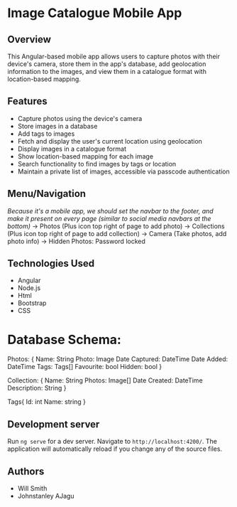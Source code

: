 # Image Catalogue Mobile App

## Overview
This Angular-based mobile app allows users to capture photos with their device's camera, store them in the app's database, add geolocation information to the images, and view them in a catalogue format with location-based mapping.

## Features
- Capture photos using the device's camera
- Store images in a database
- Add tags to images
- Fetch and display the user's current location using geolocation
- Display images in a catalogue format
- Show location-based mapping for each image
- Search functionality to find images by tags or location
- Maintain a private list of images, accessible via passcode authentication


## Menu/Navigation
*Because it's a mobile app, we should set the navbar to the footer, and make it present on every page (similar to social media navbars at the bottom)*
-> Photos (Plus icon top right of page to add photo) 
-> Collections (Plus icon top right of page to add collection)
-> Camera (Take photos, add photo info)
-> Hidden Photos: Password locked 

## Technologies Used
- Angular
- Node.js
- Html
- Bootstrap
- CSS

# Database Schema:
Photos: {
    Name: String
	Photo: Image
	Date Captured: DateTime
	Date Added: DateTime
    Tags: Tags[]
	Favourite: bool
	Hidden: bool
}

Collection: {
    Name: String
	Photos: Image[]
	Date Created: DateTime
	Description: String
}

Tags{
    Id: int
    Name: string
}

## Development server
Run `ng serve` for a dev server. Navigate to `http://localhost:4200/`. The application will automatically reload if you change any of the source files.

## Authors
- Will Smith
- Johnstanley AJagu


